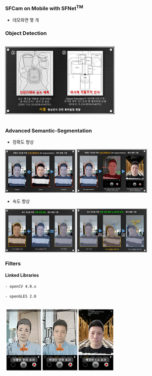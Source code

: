 ### SFCam on Mobile with SFNet<sup>TM</sup>

  - 데모화면 몇 개

### Object Detection
  
  <br>  
  <div align="left">
  <img width="70%" src="https://github.com/iSPD/SFnet/blob/main/images/obj_detection.JPG"/>
  </div>
  </br>
  
### Advanced Semantic-Segmentation

  * 정확도 향상
  
  <div align="left">
  <img width="45%" src="https://github.com/iSPD/SFnet/blob/main/images/re-segmentation_1.JPG">  <img width="45%" src="https://github.com/iSPD/SFnet/blob/main/images/re-segmentation_2.JPG">
  </div>
  
  * 속도 향상
  
  <div align="left">
  <img width="45%" src="https://github.com/iSPD/SFnet/blob/main/images/speed_improved.JPG"> <img width="45%" src="https://github.com/iSPD/SFnet/blob/main/images/speed_improved2.JPG">
  </div>
  
### Filters

  #### Linked Libraries
    
    - openCV 4.0.x 
  
    - openGLES 2.0
  
  <br>
  <div align="left">
  <img width="70%" src="https://github.com/iSPD/SFnet/blob/main/images/frontCamera.png"/>
  </div>
  </br>
